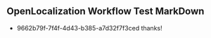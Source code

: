## OpenLocalization Workflow Test MarkDown
* 9662b79f-7f4f-4d43-b385-a7d32f7f3ced thanks!

<!--HONumber=Jul16_HO4-->



